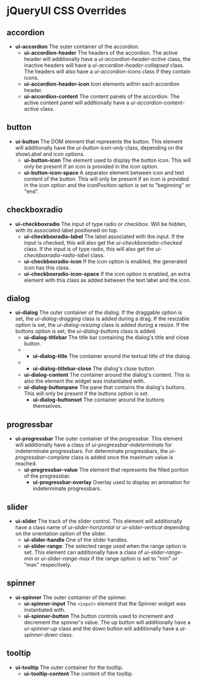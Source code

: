 # jQueryUI CSS Overrides

## accordion

* **ui-accordion** The outer container of the accordion.
    * **ui-accordion-header** The headers of the accordion. The active header will additionally have a *ui-accordion-header-active* class, the inactive headers will have a *ui-accordion-header-collapsed* class. The headers will also have a *ui-accordion-icons* class if they contain icons.
    * **ui-accordion-header-icon** Icon elements within each accordion header.
    * **ui-accordion-content** The content panels of the accordion. The active content panel will additionally have a *ui-accordion-content-active* class.


## button

* **ui-button** The DOM element that represents the button. This element will additionally have the *ui-button-icon-only* class, depending on the showLabel and icon options.
    * **ui-button-icon** The element used to display the button icon. This will only be present if an icon is provided in the icon option.
    * **ui-button-icon-space** A separator element between icon and text content of the button. This will only be present if an icon is provided in the icon option and the iconPosition option is set to "beginning" or "end".


## checkboxradio

* **ui-checkboxradio** The input of type radio or checkbox. Will be hidden, with its associated label positioned on top.
    * **ui-checkboxradio-label** The label associated with the input. If the input is checked, this will also get the *ui-checkboxradio-checked* class. If the input is of type radio, this will also get the *ui-checkboxradio-radio-label* class.
    * **ui-checkboxradio-icon** If the icon option is enabled, the generated icon has this class.
    * **ui-checkboxradio-icon-space** If the icon option is enabled, an extra element with this class as added between the text label and the icon.


## dialog

* **ui-dialog** The outer container of the dialog. If the draggable option is set, the *ui-dialog-dragging* class is added during a drag. If the resizable option is set, the *ui-dialog-resizing* class is added during a resize. If the buttons option is set, the *ui-dialog-buttons* class is added.
    * **ui-dialog-titlebar** The title bar containing the dialog's title and close button.
    *    * **ui-dialog-title** The container around the textual title of the dialog.
    *    * **ui-dialog-titlebar-close** The dialog's close button.
    * **ui-dialog-content** The container around the dialog's content. This is also the element the widget was instantiated with.
    * **ui-dialog-buttonpane** The pane that contains the dialog's buttons. This will only be present if the buttons option is set.
        * **ui-dialog-buttonset** The container around the buttons themselves.


## progressbar

* **ui-progressbar** The outer container of the progressbar. This element will additionally have a class of *ui-progressbar-indeterminate* for indeterminate progressbars. For determinate progressbars, the *ui-progressbar-complete* class is added once the maximum value is reached.
    * **ui-progressbar-value** The element that represents the filled portion of the progressbar.
        * **ui-progressbar-overlay** Overlay used to display an animation for indeterminate progressbars.

## slider

* **ui-slider** The track of the slider control. This element will additionally have a class name of *ui-slider-horizontal* or *ui-slider-vertical* depending on the orientation option of the slider.
    * **ui-slider-handle** One of the slider handles.
    * **ui-slider-range**: The selected range used when the range option is set. This element can additionally have a class of *ui-slider-range-min* or *ui-slider-range-max* if the range option is set to "min" or "max" respectively.


## spinner

* **ui-spinner** The outer container of the spinner.
    * **ui-spinner-input** The `<input>` element that the Spinner widget was instantiated with.
    * **ui-spinner-button** The button controls used to increment and decrement the spinner's value. The up button will additionally have a *ui-spinner-up* class and the down button will additionally have a *ui-spinner-down* class.


## tooltip

* **ui-tooltip** The outer container for the tooltip.
    * **ui-tooltip-content** The content of the tooltip.

